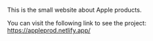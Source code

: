 This is the small website about Apple products.

You can visit the following link to see the project: https://appleprod.netlify.app/
